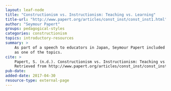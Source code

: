 ```yaml
---
layout: leaf-node
title: "Constructionism vs. Instructionism: Teaching vs. Learning"
title-url: "http://www.papert.org/articles/const_inst/const_inst1.html"
author: "Seymour Papert"
groups: pedagogical-styles
categories: constructionism
topics: introductory-resources
summary: >
    As part of a speech to educators in Japan, Seymour Papert included teaching vs. learning
    as one of the topics.
cite: >
    Papert, S. (n.d.). Constructionism vs. Instructionism: Teaching vs. Learning.
    Retrieved from http://www.papert.org/articles/const_inst/const_inst1.html
pub-date:
added-date: 2017-04-30
resource-type: external-page
---
```

